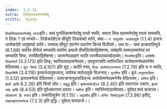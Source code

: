 ```yaml
---
index:  1.2.11
sutra:  लिङ्सिचावात्मनेपदेषु
vritti:  nyasa
---
```


`लिङसिचावात्मनेपदेषु परतः`इति। कथं पुनर्लिङात्मनेपदेषु परतो भवति, यावता सिच एवात्मनेपदेषु परत्वं सम्भवति, न लिङः ? एवं मन्यते-- लिङेकदेशेऽत्र सीयुटि लिङशब्दो वर्तते, यथा-- `न धातुलोप आर्धधातुके` (1.1.4) इत्यत्र धात्वेकदेशे धातुशब्दो वर्तते। तस्मात् सीयुट एवानेन प्रकारेण कित्त्वं विधीयते। अथ वा-- यथा हल्ङ्यादिसूत्रे (6.1.68) ययोरेव दीर्घत्वं सम्भवति तयोरेव ङ्यापो दीर्घादित्येतद्विशेषणम्, तथेहापि यस्मादात्मनेपदं परं सम्भवति सिचः, तस्यैवैतद्विशेषणम्। आत्मनेपदग्रहणं भवति परस्मैपदव्यवच्छेदार्थम्।
`भिस्तीष्ट`इति। `आशिषि लिङलोटौ` (3.3.173) इति लिङ्; स्वरितत्वादात्मनेपदम्। एवमुत्तरत्रापि स्वरितञितः कर्त्रयात्मनेपदमनेनैव वेतितव्यम्। `सुट तिथोः` (3.4.107) इति सुट्। कर्तरि श्नम्, `लिङ सलोपोऽनन्त्यस्य` (7.2.79) इति च न भवति, `लिङाशिषि` (3.4.116) इत्यार्धधातुकत्वात्, तयोश्च सार्वधातुके विधानात्। `भुत्सीष्ट` इति। बुधेः `अनुदात्तङितः` (1.3.12) इत्यात्मनेपदं वेदितव्यम्। उत्तरत्राप्यनुदात्तङिद्भ्यः कर्तर्यात्मनेपदमनेनैव वेदितव्यम्। `अभित्त` इति। `झलो झलि` 8.2.26) इति
सिचो लोपः। `अबुद्ध` इति। `झषस्तथोर्धोऽधः` (8.2.40) इति तकारस्य धकारः, `झलां जश् झशि` (8.4.53) इति पूर्वधकारस्य दकारः। `यक्षीष्ट` इति। स्वरितेत्त्वादात्मेपदम्। पूर्ववत् षत्वं कत्वञ्च। `संप्रसारणं हि स्यात्` इति। वच्यादिसूत्रेण (6.1.15)।
`अद्राक्षीत्` इति। `अस्ति सिचोऽपृक्ते` (7.3.96) इतीट्, `वदव्रजहलन्तस्याचः` (7.2.3) इति वृद्धिः। पूर्ववत् षत्वकत्वे।।

